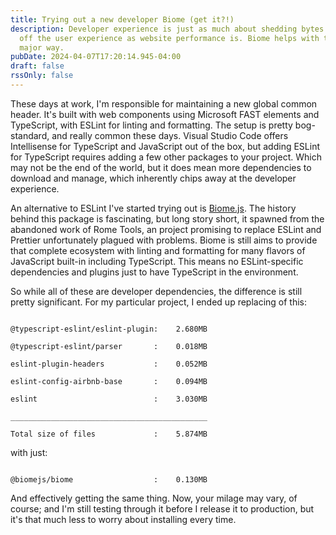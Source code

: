 ```yaml
---
title: Trying out a new developer Biome (get it?!)
description: Developer experience is just as much about shedding bytes and time
  off the user experience as website performance is. Biome helps with that in a
  major way.
pubDate: 2024-04-07T17:20:14.945-04:00
draft: false
rssOnly: false
---
```

These days at work, I'm responsible for maintaining a new global common header. It's built with web components using Microsoft FAST elements and TypeScript, with ESLint for linting and formatting. The setup is pretty bog-standard, and really common these days. Visual Studio Code offers Intellisense for TypeScript and JavaScript out of the box, but adding ESLint for TypeScript requires adding a few other packages to your project. Which may not be the end of the world, but it does mean more dependencies to download and manage, which inherently chips away at the developer experience.

An alternative to ESLint I've started trying out is [Biome.js](https://www.biomejs.dev). The history behind this package is fascinating, but long story short, it spawned from the abandoned work of Rome Tools, an project promising to replace ESLint and Prettier unfortunately plagued with problems. Biome is still aims to provide that complete ecosystem with linting and formatting for many flavors of JavaScript built-in including TypeScript. This means no ESLint-specific dependencies and plugins just to have TypeScript in the environment.

So while all of these are developer dependencies, the difference is still pretty significant. For my particular project, I ended up replacing of this:

```

@typescript-eslint/eslint-plugin:    2.680MB

@typescript-eslint/parser       :    0.018MB

eslint-plugin-headers           :    0.052MB

eslint-config-airbnb-base       :    0.094MB

eslint                          :    3.030MB

____________________________________________

Total size of files             :    5.874MB

```

with just:

```

@biomejs/biome                  :    0.130MB

```

And effectively getting the same thing. Now, your milage may vary, of course; and I'm still testing through it before I release it to production, but it's that much less to worry about installing every time.
